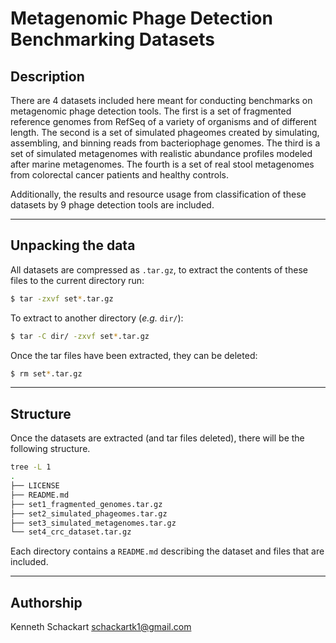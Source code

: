 # Metagenomic Phage Detection Benchmarking Datasets

## Description

There are 4 datasets included here meant for conducting benchmarks on metagenomic phage detection tools. The first is a set of fragmented reference genomes from RefSeq of a variety of organisms and of different length. The second is a set of simulated phageomes created by simulating, assembling, and binning reads from bacteriophage genomes. The third is a set of simulated metagenomes with realistic abundance profiles modeled after marine metagenomes. The fourth is a set of real stool metagenomes from colorectal cancer patients and healthy controls.

Additionally, the results and resource usage from classification of these datasets by 9 phage detection tools are included.

---

## Unpacking the data

All datasets are compressed as `.tar.gz`, to extract the contents of these files to the current directory run:

```sh
$ tar -zxvf set*.tar.gz
```

To extract to another directory (*e.g.* `dir/`):

```sh
$ tar -C dir/ -zxvf set*.tar.gz
```

Once the tar files have been extracted, they can be deleted:

```sh
$ rm set*.tar.gz
```

---

## Structure

Once the datasets are extracted (and tar files deleted), there will be the following structure.

```sh
tree -L 1
.
├── LICENSE
├── README.md
├── set1_fragmented_genomes.tar.gz
├── set2_simulated_phageomes.tar.gz
├── set3_simulated_metagenomes.tar.gz
└── set4_crc_dataset.tar.gz
```

Each directory contains a `README.md` describing the dataset and files that are included.

---

## Authorship
Kenneth Schackart <schackartk1@gmail.com>
